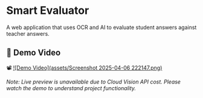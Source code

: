 # Smart Evaluator

A web application that uses OCR and AI to evaluate student answers against teacher answers.

## 🎥 Demo Video

📽️ [![Demo Video](assets/Screenshot 2025-04-06 222147.png)](https://drive.google.com/file/d/1LDq5meV6eA1qhZXFuZDMQE2gnezhozGl/view?usp=drive_link)

_Note: Live preview is unavailable due to Cloud Vision API cost. Please watch the demo to understand project functionality._


